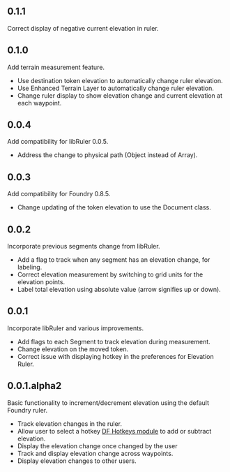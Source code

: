 ## 0.1.1
Correct display of negative current elevation in ruler. 

## 0.1.0
Add terrain measurement feature. 
- Use destination token elevation to automatically change ruler elevation.
- Use Enhanced Terrain Layer to automatically change ruler elevation.
- Change ruler display to show elevation change and current elevation at each waypoint.

## 0.0.4
Add compatibility for libRuler 0.0.5.
- Address the change to physical path (Object instead of Array).

## 0.0.3
Add compatibility for Foundry 0.8.5.
- Change updating of the token elevation to use the Document class.

## 0.0.2

Incorporate previous segments change from libRuler.
- Add a flag to track when any segment has an elevation change, for labeling.
- Correct elevation measurement by switching to grid units for the elevation points.
- Label total elevation using absolute value (arrow signifies up or down).

## 0.0.1

Incorporate libRuler and various improvements.

- Add flags to each Segment to track elevation during measurement.
- Change elevation on the moved token.
- Correct issue with displaying hotkey in the preferences for Elevation Ruler. 

## 0.0.1.alpha2

Basic functionality to increment/decrement elevation using the default Foundry ruler.

- Track elevation changes in the ruler.
- Allow user to select a hotkey [DF Hotkeys module](https://foundryvtt.com/packages/lib-df-hotkeys) to add or subtract elevation.
- Display the elevation change once changed by the user
- Track and display elevation change across waypoints.
- Display elevation changes to other users.

